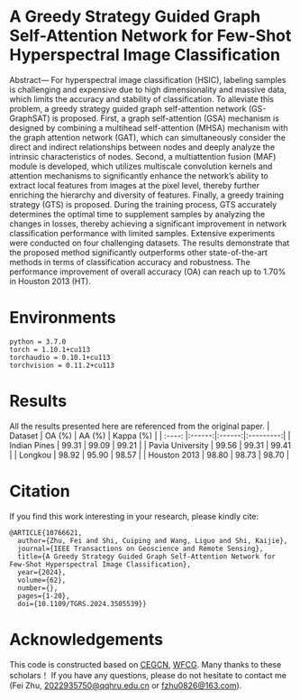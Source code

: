 # A Greedy Strategy Guided Graph Self-Attention Network for Few-Shot Hyperspectral Image Classification
Abstract— For hyperspectral image classification (HSIC), labeling samples is challenging and expensive due to high dimensionality and massive data, which limits the accuracy and stability of classification. 
To alleviate this problem, a greedy strategy guided graph self-attention network (GS-GraphSAT) is proposed. 
First, a graph self-attention (GSA) mechanism is designed by combining a multihead self-attention (MHSA) mechanism with the graph attention network (GAT), which can simultaneously consider the direct and indirect relationships between nodes and deeply analyze the intrinsic characteristics of nodes. 
Second, a multiattention fusion (MAF) module is developed, which utilizes multiscale convolution kernels and attention mechanisms to significantly enhance the network’s ability to extract local features from images at the pixel level, thereby further enriching the hierarchy and diversity of features.
Finally, a greedy training strategy (GTS) is proposed. 
During the training process, GTS accurately determines the optimal time to supplement samples by analyzing the changes in losses, thereby achieving a significant improvement in network classification performance with limited samples. 
Extensive experiments were conducted on four challenging datasets. 
The results demonstrate that the proposed method significantly outperforms other state-of-the-art methods in terms of classification accuracy and robustness. 
The performance improvement of overall accuracy (OA) can reach up to 1.70% in Houston 2013 (HT). 

# Environments
```
python = 3.7.0
torch = 1.10.1+cu113
torchaudio = 0.10.1+cu113
torchvision = 0.11.2+cu113
```
# Results
All the results presented here are referenced from the original paper.
| Dataset | OA (%) | AA (%) | Kappa (%) |
| :----: |:------:|:------:|:---------:|
| Indian Pines  | 99.31  | 99.09  |   99.21   |
| Pavia University  | 99.56  | 99.31  |   99.41   |
| Longkou  | 98.92  | 95.90  |   98.57   |
| Houston 2013  | 98.80  | 98.73  |   98.70   |

# Citation
If you find this work interesting in your research, please kindly cite:
```
@ARTICLE{10766621,
  author={Zhu, Fei and Shi, Cuiping and Wang, Liguo and Shi, Kaijie},
  journal={IEEE Transactions on Geoscience and Remote Sensing}, 
  title={A Greedy Strategy Guided Graph Self-Attention Network for Few-Shot Hyperspectral Image Classification}, 
  year={2024},
  volume={62},
  number={},
  pages={1-20},
  doi={10.1109/TGRS.2024.3505539}}
```

# Acknowledgements
This code is constructed based on [CEGCN](https://github.com/qichaoliu/CNN_Enhanced_GCN), [WFCG](https://github.com/quanweiliu/WFCG). Many thanks to these scholars！
If you have any questions, please do not hesitate to contact me (Fei Zhu, 2022935750@qqhru.edu.cn or fzhu0826@163.com).
